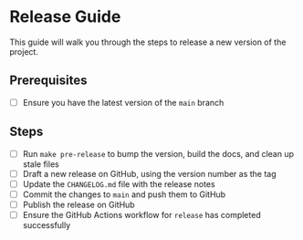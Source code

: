 # Release Guide

This guide will walk you through the steps to release a new version of the project.

## Prerequisites
- [ ] Ensure you have the latest version of the `main` branch

## Steps
- [ ] Run `make pre-release` to bump the version, build the docs, and clean up stale files
- [ ] Draft a new release on GitHub, using the version number as the tag
- [ ] Update the `CHANGELOG.md` file with the release notes
- [ ] Commit the changes to `main` and push them to GitHub
- [ ] Publish the release on GitHub
- [ ] Ensure the GitHub Actions workflow for `release` has completed successfully
